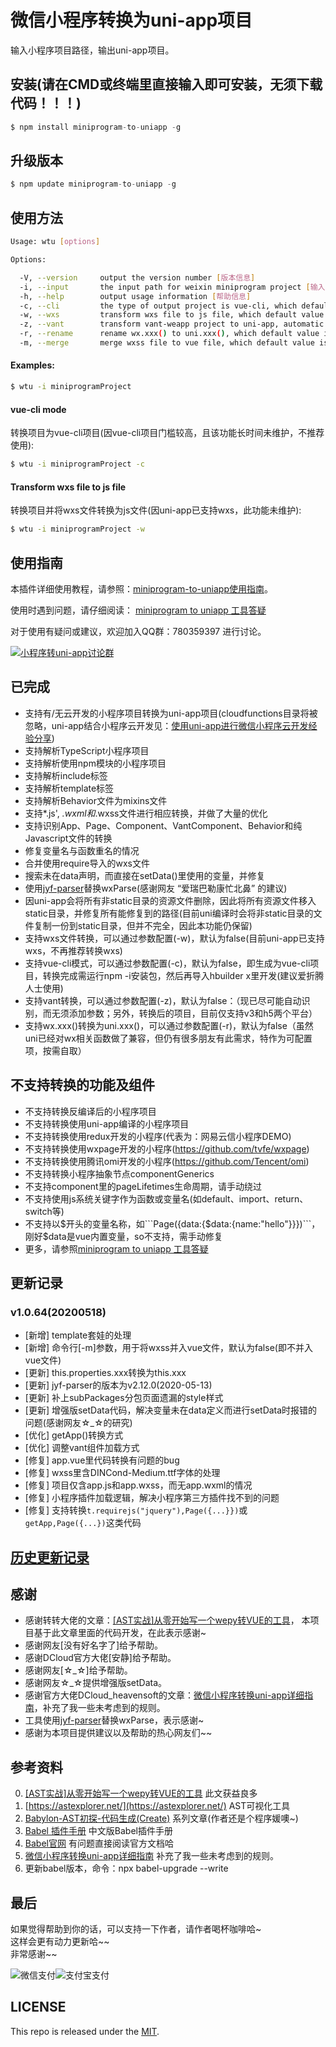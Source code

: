 # 微信小程序转换为uni-app项目   
   
输入小程序项目路径，输出uni-app项目。
 
        
## 安装(请在CMD或终端里直接输入即可安装，无须下载代码！！！)   
   
```js
$ npm install miniprogram-to-uniapp -g
```
   
## 升级版本   
   
```js
$ npm update miniprogram-to-uniapp -g
```
   
## 使用方法

```sh
Usage: wtu [options]

Options:

  -V, --version     output the version number [版本信息]
  -i, --input       the input path for weixin miniprogram project [输入目录]
  -h, --help        output usage information [帮助信息]
  -c, --cli         the type of output project is vue-cli, which default value is false [是否转换为vue-cli项目，默认false]
  -w, --wxs         transform wxs file to js file, which default value is false [是否将wxs文件转换为js文件，默认false]
  -z, --vant        transform vant-weapp project to uni-app, automatic check [是否支持转换vant项目，默认为false]
  -r, --rename      rename wx.xxx() to uni.xxx(), which default value is false [是否转换wx.xxx()为uni.xxx()，默认false]
  -m, --merge       merge wxss file to vue file, which default value is false [是否合并wxss到vue文件，默认false]

```

#### Examples:   

```sh
$ wtu -i miniprogramProject
```

#### vue-cli mode   
转换项目为vue-cli项目(因vue-cli项目门槛较高，且该功能长时间未维护，不推荐使用):

```sh
$ wtu -i miniprogramProject -c
```

#### Transform wxs file to js file  
转换项目并将wxs文件转换为js文件(因uni-app已支持wxs，此功能未维护):

```sh
$ wtu -i miniprogramProject -w
```


## 使用指南

本插件详细使用教程，请参照：[miniprogram-to-uniapp使用指南](http://ask.dcloud.net.cn/article/36037)。

使用时遇到问题，请仔细阅读： [miniprogram to uniapp 工具答疑](https://github.com/zhangdaren/articles/blob/master/miniprogram-to-uniapp%E5%B7%A5%E5%85%B7%E7%AD%94%E7%96%91.md)

对于使用有疑问或建议，欢迎加入QQ群：780359397 进行讨论。

<a target="_blank" href="http://shang.qq.com/wpa/qunwpa?idkey=6cccd111e447ed70ee0c17672a452bf71e7e62cfa6b427bbd746df2d32297b64"><img border="0" src="http://pub.idqqimg.com/wpa/images/group.png" alt="小程序转uni-app讨论群" title="小程序转uni-app讨论群"></a>

## 已完成   
* 支持有/无云开发的小程序项目转换为uni-app项目(cloudfunctions目录将被忽略，uni-app结合小程序云开发见：[使用uni-app进行微信小程序云开发经验分享](https://ask.dcloud.net.cn/article/35933))   
* 支持解析TypeScript小程序项目   
* 支持解析使用npm模块的小程序项目   
* 支持解析include标签   
* 支持解析template标签   
* 支持解析Behavior文件为mixins文件   
* 支持*.js', *.wxml和*.wxss文件进行相应转换，并做了大量的优化   
* 支持识别App、Page、Component、VantComponent、Behavior和纯Javascript文件的转换   
* 修复变量名与函数重名的情况   
* 合并使用require导入的wxs文件   
* 搜索未在data声明，而直接在setData()里使用的变量，并修复   
* 使用[jyf-parser](https://ext.dcloud.net.cn/plugin?id=805)替换wxParse(感谢网友 “爱瑞巴勒康忙北鼻” 的建议)   
* 因uni-app会将所有非static目录的资源文件删除，因此将所有资源文件移入static目录，并修复所有能修复到的路径(目前uni编译时会将非static目录的文件复制一份到static目录，但并不完全，因此本功能仍保留)   
* 支持wxs文件转换，可以通过参数配置(-w)，默认为false(目前uni-app已支持wxs，不再推荐转换wxs)   
* 支持vue-cli模式，可以通过参数配置(-c)，默认为false，即生成为vue-cli项目，转换完成需运行npm -i安装包，然后再导入hbuilder x里开发(建议爱折腾人士使用)  
* 支持vant转换，可以通过参数配置(-z)，默认为false：（现已尽可能自动识别，而无须添加参数；另外，转换后的项目，目前仅支持v3和h5两个平台）  
* 支持wx.xxx()转换为uni.xxx()，可以通过参数配置(-r)，默认为false（虽然uni已经对wx相关函数做了兼容，但仍有很多朋友有此需求，特作为可配置项，按需自取）  
   
  
## 不支持转换的功能及组件
* 不支持转换反编译后的小程序项目   
* 不支持转换使用uni-app编译的小程序项目   
* 不支持转换使用redux开发的小程序(代表为：网易云信小程序DEMO)   
* 不支持转换使用wxpage开发的小程序(https://github.com/tvfe/wxpage)   
* 不支持转换使用腾讯omi开发的小程序(https://github.com/Tencent/omi)   
* 不支持转换小程序抽象节点componentGenerics   
* 不支持component里的pageLifetimes生命周期，请手动绕过   
* 不支持使用js系统关键字作为函数或变量名(如default、import、return、switch等)   
* 不支持以$开头的变量名称，如```Page({data:{$data:{name:"hello"}}})```，刚好$data是vue内置变量，so不支持，需手动修复  
* 更多，请参照[miniprogram to uniapp 工具答疑](https://github.com/zhangdaren/articles/blob/master/miniprogram-to-uniapp%E5%B7%A5%E5%85%B7%E7%AD%94%E7%96%91.md)   
  

## 更新记录   
### v1.0.64(20200518)   
* [新增] template套娃的处理   
* [新增] 命令行[-m]参数，用于将wxss并入vue文件，默认为false(即不并入vue文件)    
* [更新] this.properties.xxx转换为this.xxx   
* [更新] jyf-parser的版本为v2.12.0(2020-05-13)   
* [更新] 补上subPackages分包页面遗漏的style样式   
* [更新] 增强版setData代码，解决变量未在data定义而进行setData时报错的问题(感谢网友☆_☆的研究)   
* [优化] getApp()转换方式   
* [优化] 调整vant组件加载方式   
* [修复] app.vue里代码转换有问题的bug   
* [修复] wxss里含DINCond-Medium.ttf字体的处理   
* [修复] 项目仅含app.js和app.wxss，而无app.wxml的情况   
* [修复] 小程序插件加载逻辑，解决小程序第三方插件找不到的问题   
* [修复] 支持转换```t.requirejs("jquery"),Page({...}})```或```getApp,Page({...})```这类代码   

## [历史更新记录](ReleaseNote.md)   

## 感谢   
* 感谢转转大佬的文章：[[AST实战]从零开始写一个wepy转VUE的工具](https://juejin.im/post/5c877cd35188257e3b14a1bc#heading-14)， 本项目基于此文章里面的代码开发，在此表示感谢~   
* 感谢网友[没有好名字了]给予帮助。   
* 感谢DCloud官方大佬[安静]给予帮助。   
* 感谢网友[☆_☆]给予帮助。   
* 感谢网友☆_☆提供增强版setData。     
* 感谢官方大佬DCloud_heavensoft的文章：[微信小程序转换uni-app详细指南](http://ask.dcloud.net.cn/article/35786)，补充了我一些未考虑到的规则。   
* 工具使用[jyf-parser](https://ext.dcloud.net.cn/plugin?id=805)替换wxParse，表示感谢~   
* 感谢为本项目提供建议以及帮助的热心网友们~~   
    
      
## 参考资料   
0. [[AST实战]从零开始写一个wepy转VUE的工具](https://juejin.im/post/5c877cd35188257e3b14a1bc#heading-14)   此文获益良多   
1. [https://astexplorer.net/](https://astexplorer.net/)   AST可视化工具   
2. [Babylon-AST初探-代码生成(Create)](https://summerrouxin.github.io/2018/05/22/ast-create/Javascript-Babylon-AST-create/)   系列文章(作者还是个程序媛噢~)   
3. [Babel 插件手册](https://github.com/jamiebuilds/babel-handbook/blob/master/translations/zh-Hans/plugin-handbook.md#toc-inserting-into-a-container)  中文版Babel插件手册   
5. [Babel官网](https://babeljs.io/docs/en/babel-types)   有问题直接阅读官方文档哈   
6. [微信小程序转换uni-app详细指南](http://ask.dcloud.net.cn/article/35786)  补充了我一些未考虑到的规则。   
7. 更新babel版本，命令：npx babel-upgrade --write
   
   
## 最后
如果觉得帮助到你的话，可以支持一下作者，请作者喝杯咖啡哈~   
这样会更有动力更新哈~~   
非常感谢~~   

![微信支付](https://zhangdaren.github.io/articles/img/WeChanQR.png)![支付宝支付](https://zhangdaren.github.io/articles/img/AliPayQR.png)


## LICENSE
This repo is released under the [MIT](http://opensource.org/licenses/MIT).
